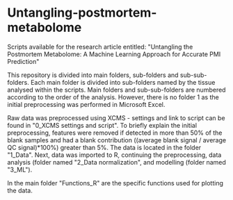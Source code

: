 # Untangling-postmortem-metabolome
Scripts available for the research article entitled: "Untangling the Postmortem Metabolome: A Machine Learning Approach for Accurate PMI Prediction"

This repository is divided into  main folders, sub-folders and sub-sub-folders. Each main folder is divided into sub-folders named by the tissue analysed within the scripts. Main folders and sub-sub-folders are numbered according to the order of the analysis. However, there is no folder 1 as the initial preprocessing was performed in Microsoft Excel. 

Raw data was preprocessed using XCMS - settings and link to script can be found in "0_XCMS settings and script".
To briefly explain the initial preprocessing, features were removed if detected in more than 50% of the blank samples and had a blank contribution ((average blank signal / average QC signal)*100%) greater than 5%. The data is located in the folder "1_Data".
Next, data was imported to R, continuing the preprocessing, data analysis (folder named "2_Data normalization", and modelling (folder named "3_ML").

In the main folder "Functions_R" are the specific functions used for plotting the data.
